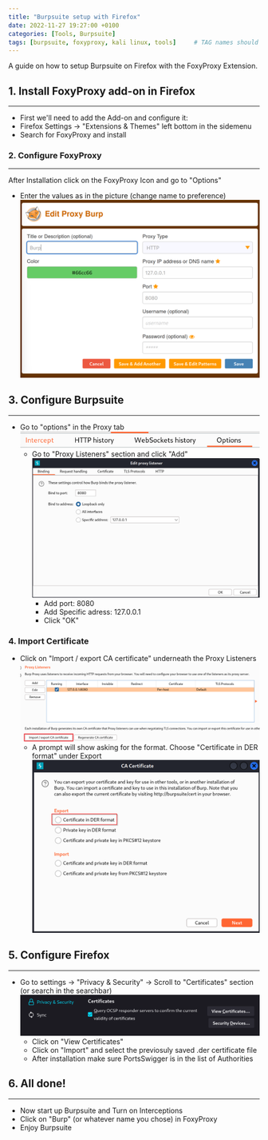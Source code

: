 ```yaml
---
title: "Burpsuite setup with Firefox"
date: 2022-11-27 19:27:00 +0100
categories: [Tools, Burpsuite]
tags: [burpsuite, foxyproxy, kali linux, tools]     # TAG names should always be lowercase
---
```


A guide on how to setup Burpsuite on Firefox with the FoxyProxy Extension.

## 1. Install FoxyProxy add-on in Firefox 
<hr>

- First we'll need to add the Add-on and configure it:<br>
- Firefox Settings -> "Extensions & Themes" left bottom in the sidemenu <br>
- Search for FoxyProxy and install

### 2. Configure FoxyProxy
<hr>

After Installation click on the FoxyProxy Icon and go to "Options"
- Enter the values as in the picture (change name to preference)
    ![FoxyProxy options](/assets/img/post-images/foxyproxy.png)
   


## 3. Configure Burpsuite
<hr>

- Go to "options" in the Proxy tab
![FoxyProxy options](/assets/img/post-images/burpsuiteproxyoptions.png)
    - Go to "Proxy Listeners" section and click "Add"
        ![FoxyProxy options](/assets/img/post-images/burpsuiteoptions.png)
        - Add port: 8080
        - Add Specific adress: 127.0.0.1
        - Click "OK"

### 4. Import Certificate
-  Click on "Import / export CA certificate" underneath the Proxy Listeners
    ![FoxyProxy options](/assets/img/post-images/burpsuiteoptionsCA.png)
    - A prompt will show asking for the format. Choose "Certificate in DER format" under Export
    ![FoxyProxy options](/assets/img/post-images/burpsuiteoptionsDER.png)

## 5. Configure Firefox
<hr>

- Go to settings -> "Privacy & Security" -> Scroll to "Certificates" section (or search in the searchbar)
    ![FoxyProxy options](/assets/img/post-images/firefoxCA.png)
    - Click on "View Certificates"
    - Click on "Import" and select the previosuly saved .der certificate file
    - After installation make sure PortsSwigger is in the list of Authorities

## 6. All done!
<hr>

- Now start up Burpsuite and Turn on Interceptions
- Click on "Burp" (or whatever name you chose) in FoxyProxy
- Enjoy Burpsuite